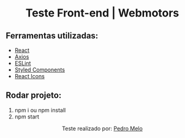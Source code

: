 <div align="center">
    <h1>Teste Front-end | Webmotors</h1>
</div>
<div align="">
    <h2>Ferramentas utilizadas:</h2>
    <div>
        <ul>
            <li><a href="https://pt-br.reactjs.org/">React</a></li>
            <li><a href="https://github.com/axios/axios">Axios</a></li>
            <li><a href="https://github.com/axios/axios">ESLint</a></li>
            <li><a href="https://styled-components.com/docs/basics">Styled Components</a></li>
            <li><a href="https://react-icons.netlify.com/">React Icons</a></li>
        </ul>
    </div>
    <h2>Rodar projeto:</h2>
    <div>
        <ol>
            <li>npm i ou npm install</li>
            <li>npm start</li>
        </ol>
    </div>
</div>
<div align="center">
    <p>Teste realizado por: <a href="https://blzpedro.github.io/portfolio/">Pedro Melo</a></p>
</div>